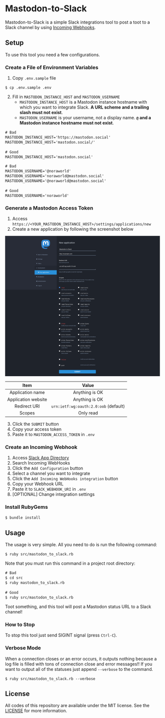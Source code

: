 # Mastodon-to-Slack
Mastodon-to-Slack is a simple Slack integrations tool to post a toot to a Slack channel by using [Incoming Webhooks](https://api.slack.com/incoming-webhooks).

## Setup
To use this tool you need a few configurations.

### Create a File of Environment Variables
1. Copy `.env.sample` file

```
$ cp .env.sample .env
```

2. Fill in `MASTODON_INSTANCE_HOST` and `MASTODON_USERNAME`
    - `MASTODON_INSTANCE_HOST` is a Mastodon instance hostname with which you want to integrate Slack. **A URL scheme and a trailing slash must not exist**.
    - `MASTODON_USERNAME` is your username, not a display name. **`@` and a Mastodon instance hostname must not exist**.

```
# Bad
MASTODON_INSTANCE_HOST='https://mastodon.social'
MASTODON_INSTANCE_HOST='mastodon.social/'

# Good
MASTODON_INSTANCE_HOST='mastodon.social'
```

```
# Bad
MASTODON_USERNAME='@noraworld'
MASTODON_USERNAME='noraworld@mastodon.social'
MASTODON_USERNAME='@noraworld@mastodon.social'

# Good
MASTODON_USERNAME='noraworld'
```

### Generate a Mastodon Access Token
1. Access `https://<YOUR_MASTODON_INSTANCE_HOST>/settings/applications/new`
2. Create a new application by following the screenshot below

![New application](./img/screenshots/new_application.png)

| Item | Value |
|:---:|:---:|
| Application name | Anything is OK |
| Application website | Anything is OK |
| Redirect URI | `urn:ietf:wg:oauth:2.0:oob` (default) |
| Scopes | Only read |

3. Click the `SUBMIT` button
4. Copy your access token
5. Paste it to `MASTODON_ACCESS_TOKEN` in `.env`

### Create an Incoming Webhook
1. Access [Slack App Directory](https://slack.com/apps)
2. Search Incoming WebHooks
3. Click the `Add Configuration` button
4. Select a channel you want to integrate
5. Click the `Add Incoming WebHooks integration` button
6. Copy your Webhook URL
7. Paste it to `SLACK_WEBHOOK_URI` in `.env`
8. [OPTIONAL] Change integration settings

### Install RubyGems
```
$ bundle install
```

## Usage
The usage is very simple. All you need to do is run the following command:

```
$ ruby src/mastodon_to_slack.rb
```

Note that you must run this command in a project root directory:

```
# Bad
$ cd src
$ ruby mastodon_to_slack.rb

# Good
$ ruby src/mastodon_to_slack.rb
```

Toot something, and this tool will post a Mastodon status URL to a Slack channel!

### How to Stop
To stop this tool just send SIGINT signal (press `Ctrl-C`).

### Verbose Mode
When a connection closes or an error occurs, it outputs nothing because a log file is filled with tons of connection close and error messages!! If you want to output all of the statuses just append `--verbose` to the command.

```
$ ruby src/mastodon_to_slack.rb --verbose
```

## License
All codes of this repository are available under the MIT license. See the [LICENSE](./LICENSE) for more information.
